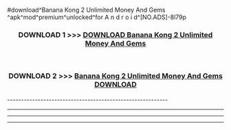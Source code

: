 #download^Banana Kong 2 Unlimited Money And Gems ^apk^mod^premium^unlocked^for A n d r o i d^[NO.ADS]-8l79p



<div align="center">

<h3>DOWNLOAD 1 >>> <a href="https://runaway1.web.app/?sq=Banana Kong 2 Unlimited Money And Gems ">DOWNLOAD Banana Kong 2 Unlimited Money And Gems </a></h3><br>

<h3>DOWNLOAD 2 >>> <a href="https://runaway1.web.app/?sq=Banana Kong 2 Unlimited Money And Gems ">Banana Kong 2 Unlimited Money And Gems  DOWNLOAD </a></h3>

</div>
----------------------------------------------------------

----------------------------------------------------------

----------------------------------------------------------

----------------------------------------------------------



